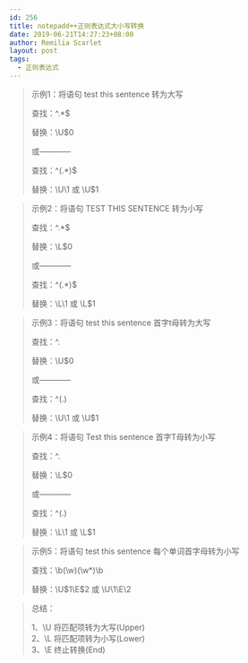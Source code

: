 ```yaml
---
id: 256
title: notepadd++正则表达式大小写转换
date: 2019-06-21T14:27:23+08:00
author: Remilia Scarlet
layout: post
tags:
  - 正则表达式
---
```

<blockquote class="wp-block-quote">
  <p>
    示例1：将语句 test this sentence 转为大写
  </p>
  
  <p>
    查找：^.*$
  </p>
  
  <p>
    替换：\U$0
  </p>
  
  <p>
    或&#8212;&#8212;&#8212;&#8212;
  </p>
  
  <p>
    查找：^(.*)$
  </p>
  
  <p>
    替换：\U\1 或 \U$1
  </p>
</blockquote>

<blockquote class="wp-block-quote">
  <p>
    示例2：将语句 TEST THIS SENTENCE 转为小写
  </p>
  
  <p>
    查找：^.*$
  </p>
  
  <p>
    替换：\L$0
  </p>
  
  <p>
    或&#8212;&#8212;&#8212;&#8212;
  </p>
  
  <p>
    查找：^(.*)$
  </p>
  
  <p>
    替换：\L\1 或 \L$1
  </p>
</blockquote>

<blockquote class="wp-block-quote">
  <p>
    示例3：将语句 test this sentence 首字t母转为大写
  </p>
  
  <p>
    查找：^.
  </p>
  
  <p>
    替换：\U$0
  </p>
  
  <p>
    或&#8212;&#8212;&#8212;&#8212;
  </p>
  
  <p>
    查找：^(.)
  </p>
  
  <p>
    替换：\U\1 或 \U$1
  </p>
</blockquote>

<blockquote class="wp-block-quote">
  <p>
    示例4：将语句 Test this sentence 首字T母转为小写
  </p>
  
  <p>
    查找：^.
  </p>
  
  <p>
    替换：\L$0
  </p>
  
  <p>
    或&#8212;&#8212;&#8212;&#8212;
  </p>
  
  <p>
    查找：^(.)
  </p>
  
  <p>
    替换：\L\1 或 \L$1
  </p>
</blockquote>

<blockquote class="wp-block-quote">
  <p>
    示例5：将语句 test this sentence 每个单词首字母转为小写
  </p>
  
  <p>
    查找：\b(\w)(\w*)\b
  </p>
  
  <p>
    替换：\U$1\E$2 或 \U\1\E\2
  </p>
</blockquote>

<blockquote class="wp-block-quote">
  <p>
    总结：
  </p>
  
  <p>
    1、\U 将匹配项转为大写(Upper)&nbsp;<br />2、\L 将匹配项转为小写(Lower)&nbsp;<br />3、\E 终止转换(End)
  </p>
</blockquote>